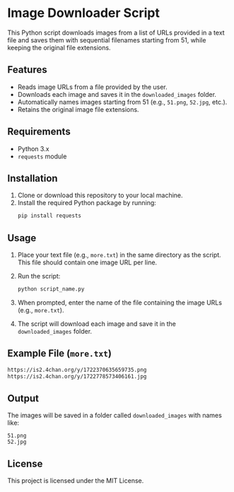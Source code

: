 # Image Downloader Script

This Python script downloads images from a list of URLs provided in a text file and saves them with sequential filenames starting from 51, while keeping the original file extensions.

## Features
- Reads image URLs from a file provided by the user.
- Downloads each image and saves it in the `downloaded_images` folder.
- Automatically names images starting from 51 (e.g., `51.png`, `52.jpg`, etc.).
- Retains the original image file extensions.

## Requirements
- Python 3.x
- `requests` module

## Installation

1. Clone or download this repository to your local machine.
2. Install the required Python package by running:
   ```bash
   pip install requests
   ```

## Usage

1. Place your text file (e.g., `more.txt`) in the same directory as the script. This file should contain one image URL per line.

2. Run the script:
   ```bash
   python script_name.py
   ```

3. When prompted, enter the name of the file containing the image URLs (e.g., `more.txt`).

4. The script will download each image and save it in the `downloaded_images` folder.

## Example File (`more.txt`)

```txt
https://is2.4chan.org/y/1722370635659735.png
https://is2.4chan.org/y/1722778573406161.jpg
```

## Output

The images will be saved in a folder called `downloaded_images` with names like:
```
51.png
52.jpg
```

## License

This project is licensed under the MIT License.
